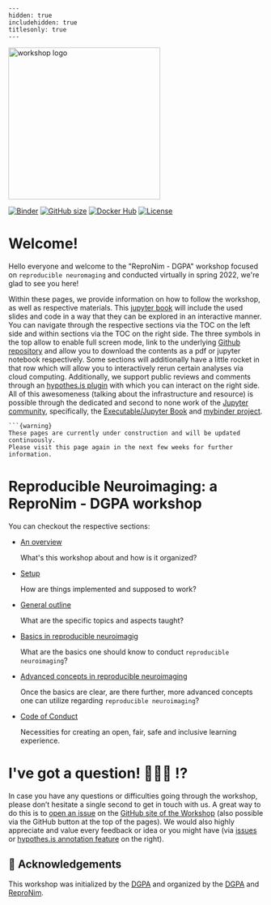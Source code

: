 
```{toctree}
---
hidden: true
includehidden: true
titlesonly: true
---
```
<img src="https://avatars.githubusercontent.com/u/18501735?s=200&v=4" alt="workshop logo" width="300" style="margin:0 0 0 0"/>

[![Binder](https://mybinder.org/badge_logo.svg)](https://mybinder.org/v2/gh/repronim/DGPA_workshop_2022/HEAD)
[![GitHub size](https://github-size-badge.herokuapp.com/repronim/DGPA_workshop_2022.svg)](https://github.com/repronim/DGPA_workshop_2022/archive/master.zip)
[![Docker Hub](https://img.shields.io/docker/pulls/repronim/DGPA_workshop_2022)](https://hub.docker.com/r/repronim/DGPA_workshop_2022/)
[![License](https://img.shields.io/github/license/repronim/DGPA_workshop_2022)](https://github.com/repronim/DGPA_workshop_2022)

# Welcome!

Hello everyone and welcome to the "ReproNim - DGPA" workshop focused on `reproducible neuromaging` and conducted virtually in spring 2022, we're glad to see you here!

Within these pages, we provide information on how to follow the workshop, as well as respective materials. This [jupyter book](https://jupyterbook.org/intro.html) will include the used slides and code in a way that they can be explored in an interactive manner. You can navigate through the respective sections via the TOC on the left side and within sections via the TOC on the right side. The three symbols in the top allow to enable full screen mode, link to the underlying [Github repository](https://github.com/repronim/dgpa_workshop) and allow you to download the contents as a pdf or jupyter notebook respectively. Some sections will additionally have a little rocket in that row which will allow you to interactively rerun certain analyses via cloud computing. Additionally, we support public reviews and comments through an [hypothes.is plugin](https://web.hypothes.is/) with which you can interact on the right side. All of this awesomeness (talking about the infrastructure and resource) is possible through the dedicated and second to none work of the [Jupyter community](https://jupyter.org/community), specifically, the [Executable/Jupyter Book](https://executablebooks.org/en/latest/) and [mybinder project](https://mybinder.org/).

````{margin}
```{warning}
These pages are currently under construction and will be updated continuously.
Please visit this page again in the next few weeks for further information.
````

# Reproducible Neuroimaging: a ReproNim - DGPA workshop
  

You can checkout the respective sections:

* [An overview](http://www.repronim.org/DGPA_workshop_2022/overview.html)

   What's this workshop about and how is it organized?

* [Setup](http://www.repronim.org/DGPA_workshop_2022/setup.html)

   How are things implemented and supposed to work?

* [General outline](http://www.repronim.org/DGPA_workshop_2022/outline.html)

   What are the specific topics and aspects taught?

* [Basics in reproducible neuroimagig ](http://www.repronim.org/DGPA_workshop_2022/basics.html)

   What are the basics one should know to conduct `reproducible neuroimaging`?

* [Advanced concepts in reproducible neuroimaging](http://www.repronim.org/DGPA_workshop_2022/advanced.html)

   Once the basics are clear, are there further, more advanced concepts one can utilize regarding `reproducible neuroimaging`?

* [Code of Conduct](http://www.repronim.org/DGPA_workshop_2022/CoC.html)

   Necessities for creating an open, fair, safe and inclusive learning
   experience.

# I've got a question! 🙋🏼‍♀️ ⁉️

In case you have any questions or difficulties going through the workshop, please don’t hesitate a single second to get in touch with us. A great way to do this is to [open an issue](https://github.com/repronim/dgpa_workshop/issues) on the
[GitHub site of the Workshop](https://github.com/repronim/dgpa_workshop) (also possible via the GitHub button at the top of the pages). We would also highly appreciate and value every feedback or idea or you might have (via [issues](https://github.com/repronim/dgpa_workshop) or [hypothes.is annotation feature](https://web.hypothes.is/) on the right).

## 🙏  Acknowledgements

This workshop was initialized by the [DGPA](https://dgpa.de/) and organized by the [DGPA](https://dgpa.de/) and [ReproNim](https://www.repronim.org/).
